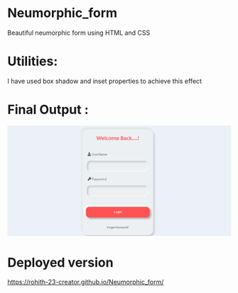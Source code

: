 # Neumorphic_form
Beautiful neumorphic form using HTML and CSS

# Utilities:
I have used box shadow and inset properties to achieve this effect

# Final Output : 
![](form.png)

# Deployed version

https://rohith-23-creator.github.io/Neumorphic_form/
